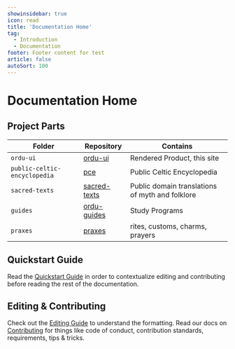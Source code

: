 ```yaml
---
showinsidebar: true
icon: read
title: 'Documentation Home'
tag:
  - Introduction
  - Documentation
footer: Footer content for test
article: false
autoSort: 100
---
```


# Documentation Home

## Project Parts
| Folder | Repository       | Contains                                        |
| ----------------| ---------------- | ----------------------------------------------- |
| `ordu-ui` | [ordu-ui](https://github.com/openordu/ordu-ui)      | Rendered Product, this site                     |
| `public-celtic-encyclopedia` | [pce](https://github.com/openordu/pce)          | Public Celtic Encyclopedia                      |
| `sacred-texts` | [sacred-texts](https://github.com/openordu/sacred-texts) | Public domain translations of myth and folklore |
| `guides` | [ordu-guides](https://github.com/openordu/ordu-guides)       | Study Programs                                  |
| `praxes` | [praxes](https://github.com/openordu/praxes)       | rites, customs, charms, prayers                 |

## Quickstart Guide
Read the [Quickstart Guide](quickstart) in order to contextualize editing and
contributing before reading the rest of the documentation.

## Editing & Contributing
Check out the [Editing Guide](editing/README.md) to understand the formatting.
Read our docs on [Contributing](contributing/README.me) for things like code of conduct, contribution
standards, requirements, tips & tricks.